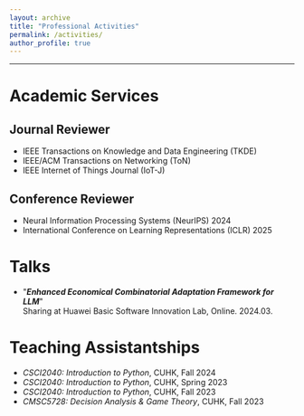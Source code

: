 ```yaml
---
layout: archive
title: "Professional Activities"
permalink: /activities/
author_profile: true
---
```




------
# Academic Services
## Journal Reviewer
+ IEEE Transactions on Knowledge and Data Engineering (TKDE)
+ IEEE/ACM Transactions on Networking (ToN)
+ IEEE Internet of Things Journal (IoT-J)
  
## Conference Reviewer
+ Neural Information Processing Systems (NeurIPS) 2024
+ International Conference on Learning Representations (ICLR) 2025

# Talks
+ "***Enhanced Economical Combinatorial Adaptation Framework for LLM***" \
   Sharing at Huawei Basic Software Innovation Lab, Online. 2024.03.

# Teaching Assistantships
+ *CSCI2040: Introduction to Python*, CUHK, Fall 2024
+ *CSCI2040: Introduction to Python*, CUHK, Spring 2023
+ *CSCI2040: Introduction to Python*, CUHK, Fall 2023
+ *CMSC5728: Decision Analysis \& Game Theory*, CUHK, Fall 2023





